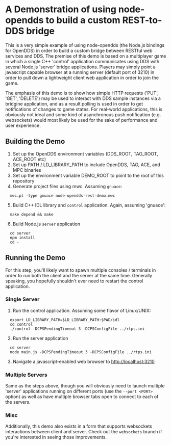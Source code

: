 # A Demonstration of using node-opendds to build a custom REST-to-DDS bridge

This is a very simple example of using node-opendds (the Node.js bindings for OpenDDS) in order to build a custom
bridge between RESTful web services and DDS. The premise of this demo is based on a multiplayer game in which a
single C++ 'control' application communicates using DDS with several Node.js 'server' bridge applications. Players
may simply point a javascript capable browser at a running server (default port of 3210) in order to pull down a
lightweight client web application in order to join the game.

The emphasis of this demo is to show how simple HTTP requests ('PUT', 'GET', 'DELETE') may be used to interact with
DDS sample instances via a bridgine application, and as a result polling is used in order to get notifications of
changes to game states. For real-world applications, this is obviously not ideal and some kind of asynchronous push
notification (e.g. websockets) would most likely be used for the sake of performance and user experience.

## Building the Demo

 1. Set up the OpenDDS environment variables (DDS_ROOT, TAO_ROOT, ACE_ROOT etc)
 2. Set up PATH / LD_LIBRARY_PATH to include OpenDDS, TAO, ACE, and MPC binaries
 3. Set up the environment variable DEMO_ROOT to point to the root of this repository
 4. Generate project files using mwc. Assuming `gnuace`:
```
  mwc.pl -type gnuace node-opendds-rest-demo.mwc
```
 5. Build C++ IDL library and `control` application. Again, assuming 'gnuace':
```
  make depend && make
```
 6. Build Node.js `server` application
```
  cd server
  npm install
  cd -
```

## Running the Demo

For this step, you'll likely want to spawn multiple consoles / terminals in order to run both the client and the server
at the same time. Generally speaking, you hopefully shouldn't ever need to restart the control application.

### Single Server

 1. Run the control application. Assuming some flavor of Linux/UNIX:
```
  export LD_LIBRARY_PATH=$LD_LIBRARY_PATH:$PWD/idl
  cd control
  ./control -DCPSPendingTimeout 3 -DCPSConfigFile ../rtps.ini
```
 2. Run the server application
```
  cd server
  node main.js -DCPSPendingTimeout 3 -DCPSConfigFile ../rtps.ini
```
 3. Navigate a javascript-enabled web browser to [http://localhost:3210](http://localhost:3210)

### Multiple Servers

Same as the steps above, though you will obviously need to launch multiple 'server' applications running on different
ports (use the `--port <PORT>` option) as well as have multiple browser tabs open to connect to each of the servers.

### Misc

Additionally, this demo also exists in a form that supports websockets interactions between client and server. Check out the `websockets` branch if you're interested in seeing those improvements.

